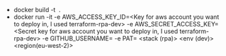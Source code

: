 - docker build -t <image name> .
- docker run -it -e AWS_ACCESS_KEY_ID=<Key for aws account you want to deploy in, I used terraform-rpa-dev> -e AWS_SECRET_ACCESS_KEY=<Secret key for aws account you want to deploy in, I used terraform-rpa-dev> -e GITHUB_USERNAME=<Your github username> -e PAT=<Your Personal access token from github> <name of the image> <stack (rpa)> <env (dev)> <region(eu-west-2)>
